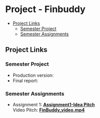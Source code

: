 # Project - Finbuddy

- [Project Links](#my-project-links)
  - [Semester Project](#semester-project)
  - [Semester Assignments](#semester-assignments)


## Project Links

### Semester Project

- Production version: 
- Final report: 

### Semester Assignments

- Assignment 1: [**Assignment1-Idea Pitch**](https://github.com/epezelj/finbuddy-korisnicka-sucelja/blob/main/Assignment1-Idea%20Pitch.pdf)\
  Video Pitch: [**FinBuddy_video.mp4**]([https://fesb-my.sharepoint.com/:v:/g/personal/epezel00_fesb_hr/ES7MV_Dy4UlGiUNrzLuNHfEB09dQ-SRC467YM53IMMFHDQ?nav=eyJyZWZlcnJhbEluZm8iOnsicmVmZXJyYWxBcHAiOiJPbmVEcml2ZUZvckJ1c2luZXNzIiwicmVmZXJyYWxBcHBQbGF0Zm9ybSI6IldlYiIsInJlZmVycmFsTW9kZSI6InZpZXciLCJyZWZlcnJhbFZpZXciOiJNeUZpbGVzTGlua0NvcHkifX0&e=9H8Ppe](https://github.com/epezelj/finbuddy-korisnicka-sucelja/blob/main/FinBuddy-video.mp4))
      


